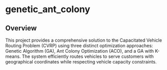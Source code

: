 # genetic_ant_colony

## Overview
This project provides a comprehensive solution to the Capacitated Vehicle Routing Problem (CVRP) using three distinct optimization approaches: Genetic Algorithm (GA), Ant Colony Optimization (ACO), and a GA with K-means. The system efficiently routes vehicles to serve customers with geographical coordinates while respecting vehicle capacity constraints.
